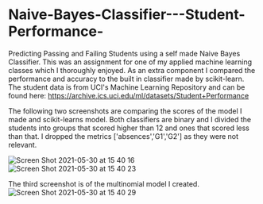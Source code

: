 # Naive-Bayes-Classifier---Student-Performance-

Predicting Passing and Failing Students using a self made Naive Bayes Classifier. This was an assignment for one of my applied machine learning classes which I thoroughly enjoyed. As an extra component I compared the performance and accuracy to the built in classifier made by scikit-learn. 
The student data is from UCI's Machine Learning Repository and can be found here: https://archive.ics.uci.edu/ml/datasets/Student+Performance

The following two screenshots are comparing the scores of the model I made and scikit-learns model. Both classifiers are binary and I divided the students into groups that scored higher than 12 and ones that scored less than that. I dropped the metrics ['absences','G1','G2'] as they were not relevant. 


![Screen Shot 2021-05-30 at 15 40 16](https://user-images.githubusercontent.com/42952515/120104490-565d3380-c15d-11eb-86eb-50205da9c7a9.png)
![Screen Shot 2021-05-30 at 15 40 23](https://user-images.githubusercontent.com/42952515/120104501-64ab4f80-c15d-11eb-9048-f93aafcf266f.png)


The third screenshot is of the multinomial model I created. 
![Screen Shot 2021-05-30 at 15 40 29](https://user-images.githubusercontent.com/42952515/120104496-5d844180-c15d-11eb-89a8-8c34436eea23.png)
